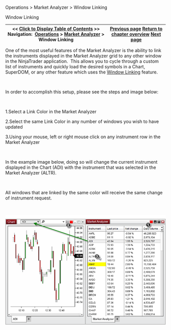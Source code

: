 ﻿


Operations \> Market Analyzer \> Window Linking






















Window Linking







| \<\< [Click to Display Table of Contents](marketanalzyer_window_linking.md) \>\> **Navigation:**     [Operations](operations-1.md) \> [Market Analyzer](market_analyzer-1.md) \> Window Linking | [Previous page](reloading_indicators__columns-1.md) [Return to chapter overview](market_analyzer-1.md) [Next page](market-watch-1.md) |
| --- | --- |











One of the most useful features of the Market Analyzer is the ability to link the instruments displayed in the Market Analyzer grid to any other window in the NinjaTrader application.  This allows you to cycle through a custom list of instruments and quickly load the desired symbols in a Chart, SuperDOM, or any other feature which uses the [Window Linking](linking_windows-1.md) feature.


 


In order to accomplish this setup, please see the steps and image below:


 


1\.Select a Link Color in the Market Analyzer 

2\.Select the same Link Color in any number of windows you wish to have updated

3\.Using your mouse, left or right mouse click on any instrument row in the Market Analyzer

 


In the example image below, doing so will change the current instrument displayed in the Chart (ADI) with the instrument that was selected in the Market Analyzer (ALTR).  


 


All windows that are linked by the same color will receive the same change of instrument request.  


 


![MarketAnalyzer_32](marketanalyzer_32.png)








